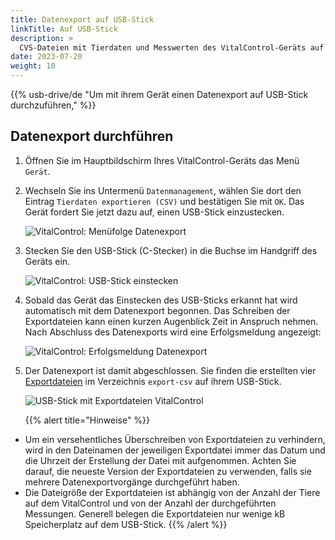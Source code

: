 ```yaml
---
title: Datenexport auf USB-Stick
linkTitle: Auf USB-Stick
description: >
  CVS-Dateien mit Tierdaten und Messwerten des VitalControl-Geräts auf einen USB-Stick exportieren
date: 2023-07-20
weight: 10
---
```

{{% usb-drive/de "Um mit ihrem Gerät einen Datenexport auf USB-Stick durchzuführen," %}}

## Datenexport durchführen

1. Öffnen Sie im Hauptbildschirm Ihres VitalControl-Geräts das Menü `Gerät`.

2. Wechseln Sie ins Untermenü `Datenmanagement`, wählen Sie dort den Eintrag `Tierdaten exportieren (CSV)` und bestätigen Sie mit `OK`. Das Gerät fordert Sie jetzt dazu auf, einen USB-Stick einzustecken.

   ![VitalControl: Menüfolge Datenexport](../images/datenexport.png "Datenexport aufrufen")

3. Stecken Sie den USB-Stick (C-Stecker) in die Buchse im Handgriff des Geräts ein.

   ![VitalControl: USB-Stick einstecken](/images/firmware/update/plug-in-dual-usb-stick.svg "USB-Stick einstecken")

4. Sobald das Gerät das Einstecken des USB-Sticks erkannt hat wird automatisch mit dem Datenexport begonnen. Das Schreiben der Exportdateien kann einen kurzen Augenblick Zeit in Anspruch nehmen. Nach Abschluss des Datenexports wird eine Erfolgsmeldung angezeigt:

   ![VitalControl: Erfolgsmeldung Datenexport](../images/erfolg-datenexport.png "Datenexport abgeschlossen")

5. Der Datenexport ist damit abgeschlossen. Sie finden die erstellten vier [Exportdateien](../data-files/) im Verzeichnis `export-csv` auf ihrem USB-Stick. 

   ![USB-Stick mit Exportdateien VitalControl](../images/exportdateien.png "Exportdateien auf USB-Stick")

   {{% alert title="Hinweise" %}}
  - Um ein versehentliches Überschreiben von Exportdateien zu verhindern, wird in den Dateinamen der jeweiligen Exportdatei immer das Datum und die Uhrzeit der Erstellung der Datei mit aufgenommen. Achten Sie darauf, die neueste Version der Exportdateien zu verwenden, falls sie mehrere Datenexportvorgänge durchgeführt haben.
  - Die Dateigröße der Exportdateien ist abhängig von der Anzahl der Tiere auf dem VitalControl und von der Anzahl der durchgeführten Messungen. Generell belegen die Exportdateien nur wenige kB Speicherplatz auf dem USB-Stick.
   {{% /alert %}}